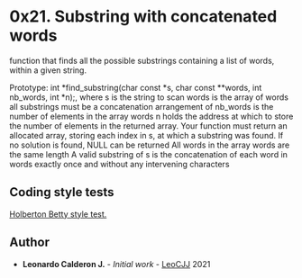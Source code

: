 # 0x21. Substring with concatenated words

function that finds all the possible substrings containing a list of words, within a given string.

Prototype: int *find_substring(char const *s, char const **words, int nb_words, int *n);, where
s is the string to scan
words is the array of words all substrings must be a concatenation arrangement of
nb_words is the number of elements in the array words
n holds the address at which to store the number of elements in the returned array.
Your function must return an allocated array, storing each index in s, at which a substring was found. If no solution is found, NULL can be returned
All words in the array words are the same length
A valid substring of s is the concatenation of each word in words exactly once and without any intervening characters


## Coding style tests

[Holberton Betty style test.](https://github.com/holbertonschool/Betty/blob/master/betty-style.pl)



## Author

* **Leonardo Calderon J.** - *Initial work* - [LeoCJJ](https://github.com/leocjj)
2021
